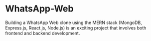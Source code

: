 # WhatsApp-Web
 Building a WhatsApp Web clone using the MERN stack (MongoDB, Express.js, React.js, Node.js) is an exciting project that involves both frontend and backend development.
